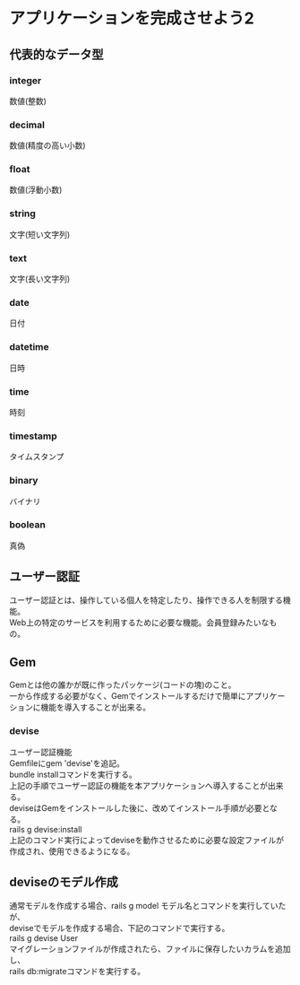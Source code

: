 # アプリケーションを完成させよう2

## 代表的なデータ型
### integer
数値(整数)

### decimal
 数値(精度の高い小数)

### float
数値(浮動小数)

### string
文字(短い文字列)

### text
文字(長い文字列)

### date
日付

### datetime
日時

### time
時刻

### timestamp
タイムスタンプ

### binary
バイナリ

### boolean
真偽

## ユーザー認証
ユーザー認証とは、操作している個人を特定したり、操作できる人を制限する機能。  
Web上の特定のサービスを利用するために必要な機能。会員登録みたいなもの。

## Gem
Gemとは他の誰かが既に作ったパッケージ(コードの塊)のこと。  
一から作成する必要がなく、Gemでインストールするだけで簡単にアプリケーションに機能を導入することが出来る。

### devise
ユーザー認証機能  
Gemfileにgem 'devise'を追記。  
bundle installコマンドを実行する。  
上記の手順でユーザー認証の機能を本アプリケーションへ導入することが出来る。  
deviseはGemをインストールした後に、改めてインストール手順が必要となる。  
rails g devise:install  
上記のコマンド実行によってdeviseを動作させるために必要な設定ファイルが作成され、使用できるようになる。

## deviseのモデル作成
通常モデルを作成する場合、rails g model モデル名とコマンドを実行していたが、  
deviseでモデルを作成する場合、下記のコマンドで実行する。  
rails g devise User  
マイグレーションファイルが作成されたら、ファイルに保存したいカラムを追加し、  
rails db:migrateコマンドを実行する。